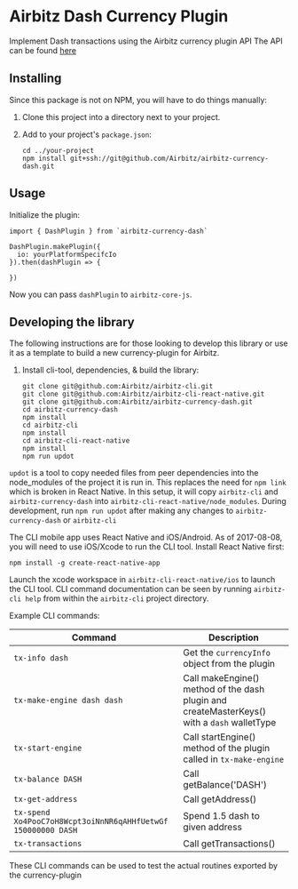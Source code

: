 # Airbitz Dash Currency Plugin

Implement Dash transactions using the Airbitz currency plugin API
The API can be found [here](https://developer.airbitz.co/javascript/#currency-plugin-api)

## Installing

Since this package is not on NPM, you will have to do things manually:

1. Clone this project into a directory next to your project.
2. Add to your project's `package.json`:

    ```
    cd ../your-project
    npm install git+ssh://git@github.com/Airbitz/airbitz-currency-dash.git
    ```
    
## Usage

Initialize the plugin:

```
import { DashPlugin } from `airbitz-currency-dash`

DashPlugin.makePlugin({
  io: yourPlatformSpecifcIo
}).then(dashPlugin => {

})
```

Now you can pass `dashPlugin` to `airbitz-core-js`.

    
## Developing the library

The following instructions are for those looking to develop this library or use it as a template to build a new currency-plugin for Airbitz.

1. Install cli-tool, dependencies, & build the library:

    ```
    git clone git@github.com:Airbitz/airbitz-cli.git
    git clone git@github.com:Airbitz/airbitz-cli-react-native.git
    git clone git@github.com:Airbitz/airbitz-currency-dash.git
    cd airbitz-currency-dash
    npm install
    cd airbitz-cli
    npm install
    cd airbitz-cli-react-native
    npm install
    npm run updot
    ```

`updot` is a tool to copy needed files from peer dependencies into the node_modules of the project it is run in. This replaces the need for `npm link` which is broken in React Native. In this setup, it will copy `airbitz-cli` and `airbitz-currency-dash` into `airbitz-cli-react-native/node_modules`. During development, run `npm run updot` after making any changes to `airbitz-currency-dash` or `airbitz-cli`

The CLI mobile app uses React Native and iOS/Android. As of 2017-08-08, you will need to use iOS/Xcode to run the CLI tool. Install React Native first:

    npm install -g create-react-native-app

Launch the xcode workspace in `airbitz-cli-react-native/ios` to launch the CLI tool. CLI command documentation can be seen by running `airbitz-cli help` from within the `airbitz-cli` project directory.

Example CLI commands:

| Command | Description |
| --- | --- |
| `tx-info dash` | Get the `currencyInfo` object from the plugin |
| `tx-make-engine dash dash` | Call makeEngine() method of the dash plugin and createMasterKeys() with a `dash` walletType |
| `tx-start-engine` | Call startEngine() method of the plugin called in `tx-make-engine` |
| `tx-balance DASH` | Call getBalance('DASH') |
| `tx-get-address` | Call getAddress() |
| `tx-spend Xo4PooC7oH8Wcpt3oiNnNR6qAHHfUetwGf 150000000 DASH` | Spend 1.5 dash to given address |
| `tx-transactions` | Call getTransactions() |

These CLI commands can be used to test the actual routines exported by the currency-plugin

